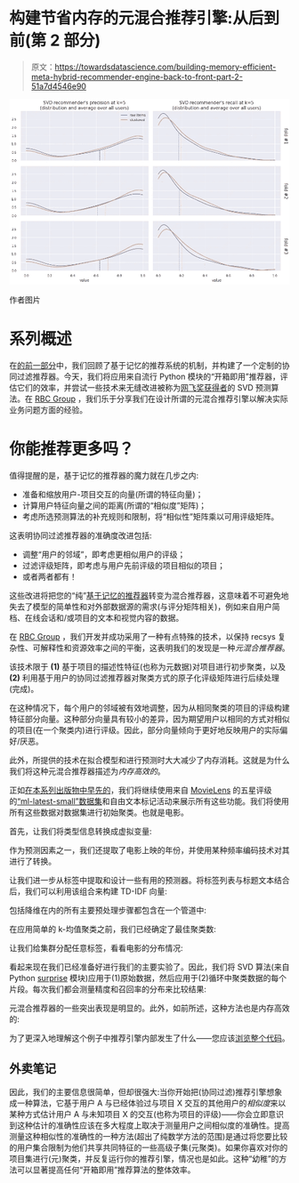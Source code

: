 # 构建节省内存的元混合推荐引擎:从后到前(第 2 部分)

> 原文：<https://towardsdatascience.com/building-memory-efficient-meta-hybrid-recommender-engine-back-to-front-part-2-51a7d4546e90>

![](img/58355634101f758f93dbc806dbe05d61.png)

作者图片

# 系列概述

在[的前一部分](/building-memory-efficient-meta-hybrid-recommender-engine-back-to-front-part-1-7be279ca92a6#ccae-eae504b69e1b)中，我们回顾了基于记忆的推荐系统的机制，并构建了一个定制的协同过滤推荐器。今天，我们将应用来自流行 Python 模块的“开箱即用”推荐器，评估它们的效率，并尝试一些技术来无缝改进被称为[网飞奖获得者](https://pantelis.github.io/cs301/docs/common/lectures/recommenders/netflix/)的 SVD 预测算法。在 [RBC Group](https://www.rbcgrp.com/ua/rozshirena-analitika/) ，我们乐于分享我们在设计所谓的元混合推荐引擎以解决实际业务问题方面的经验。

# 你能推荐更多吗？

值得提醒的是，基于记忆的推荐器的魔力就在几步之内:

*   准备和缩放用户-项目交互的向量(所谓的特征向量)；
*   计算用户特征向量之间的距离(所谓的“相似度”矩阵)；
*   考虑所选预测算法的补充规则和限制，将“相似性”矩阵乘以可用评级矩阵。

这表明协同过滤推荐器的准确度改进包括:

*   调整“用户的邻域”，即考虑更相似用户的评级；
*   过滤评级矩阵，即考虑与用户先前评级的项目相似的项目；
*   或者两者都有！

这些改进将把您的“纯”[基于记忆的推荐器](/building-memory-efficient-meta-hybrid-recommender-engine-back-to-front-part-1-7be279ca92a6#ccae-eae504b69e1b)转变为混合推荐器，这意味着不可避免地失去了模型的简单性和对外部数据源的需求(与评分矩阵相关)，例如来自用户简档、在线会话和/或项目的文本和视觉内容的数据。

在 [RBC Group](https://www.rbcgrp.com/ua/rozshirena-analitika/) ，我们开发并成功采用了一种有点特殊的技术，以保持 recsys 复杂性、可解释性和资源效率之间的平衡，这表明我们的发现是一种*元混合推荐器*。

该技术限于 **(1)** 基于项目的描述性特征(也称为元数据)对项目进行初步聚类，以及 **(2)** 利用基于用户的协同过滤推荐器对聚类方式的原子化评级矩阵进行后续处理(完成)。

在这种情况下，每个用户的邻域被有效地调整，因为从相同聚类的项目的评级构建特征部分向量。这种部分向量具有较小的差异，因为期望用户以相同的方式对相似的项目(在一个聚类内)进行评级。因此，部分向量倾向于更好地反映用户的实际偏好/厌恶。

此外，所提供的技术在拟合模型和进行预测时大大减少了内存消耗。这就是为什么我们将这种元混合推荐器描述为*内存高效的*。

正如[在本系列出版物中早先的](/building-memory-efficient-meta-hybrid-recommender-engine-back-to-front-part-1-7be279ca92a6#ccae-eae504b69e1b)，我们将继续使用来自 [MovieLens](http://movielens.org) 的五星评级的[“ml-latest-small”数据集](https://grouplens.org/datasets/movielens/latest/)和自由文本标记活动来展示所有这些功能。我们将使用所有这些数据对数据集进行初始聚类。也就是电影。

首先，让我们将类型信息转换成虚拟变量:

作为预测因素之一，我们还提取了电影上映的年份，并使用某种频率编码技术对其进行了转换。

让我们进一步从标签中提取和设计一些有用的预测器。将标签列表与标题文本结合后，我们可以利用该组合来构建 TD-IDF 向量:

包括降维在内的所有主要预处理步骤都包含在一个管道中:

在应用简单的 k-均值聚类之前，我们已经确定了最佳聚类数:

让我们给集群分配任意标签，看看电影的分布情况:

看起来现在我们已经准备好进行我们的主要实验了。因此，我们将 SVD 算法(来自 Python [surprise](https://surprise.readthedocs.io/en/stable/) 模块)应用于(1)原始数据，然后应用于(2)循环中聚类数据的每个片段。每次我们都会测量精度和召回率的分布来比较结果:

元混合推荐器的一些突出表现是明显的。此外，如前所述，这种方法也是内存高效的:

为了更深入地理解这个例子中推荐引擎内部发生了什么——您应该[浏览整个代码](https://jovian.ai/wldmrgml/post-recsys)。

## 外卖笔记

因此，我们的主要信息很简单，但却很强大:当你开始把(协同过滤)推荐引擎想象成一种算法，它基于用户 A 与已经体验过与项目 X 交互的其他用户的*相似度*来以某种方式估计用户 A 与未知项目 X 的交互(也称为项目的评级)——你会立即意识到这种估计的准确性应该在多大程度上取决于测量用户之间相似度的准确性。提高测量这种相似性的准确性的一种方法(超出了纯数学方法的范围)是通过将您要比较的用户集合限制为他们共享共同特征的一些高级子集(元聚类)。如果你喜欢对你的项目集进行(元)聚类，并反复运行你的推荐引擎，情况也是如此。这种“幼稚”的方法可以显著提高任何“开箱即用”推荐算法的整体效率。